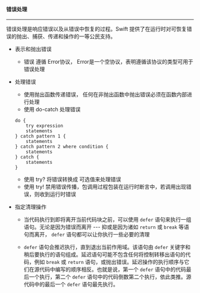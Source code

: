 #### 错误处理

---

错误处理是响应错误以及从错误中恢复的过程。Swift 提供了在运行时对可恢复错误的抛出、捕获、传递和操作的一等公民支持。

- 表示和抛出错误

  - 错误 遵循 Error协议， Error是一个空协议，表明遵循该协议的类型可用于错误处理

- 处理错误

  - 使用抛出函数传递错误， 任何在非抛出函数中抛出错误必须在函数内部进行处理
  - 使用 do-catch 处理错误

  ```
  do {
      try expression
      statements
  } catch pattern 1 {
      statements
  } catch pattern 2 where condition {
      statements
  } catch {
      statements
  }
  ```

  - 使用 try? 将错误转换成 可选值来处理错误
  - 使用 try! 禁用错误传播，包调用过程包装在运行时断言中，若调用出现错误，则收到运行时错误

- 指定清理操作

  - 当代码执行到即将离开当前代码块之前，可以使用 `defer` 语句来执行一组语句。无论是因为错误而离开 --- 抑或是因为诸如 `return` 或 `break` 等语句而离开， `defer` 语句都可以让你执行一些必要的清理

  - `defer` 语句会推迟执行，直到退出当前作用域。该语句由 `defer` 关键字和稍后要执行的语句组成。延迟语句可能不包含任何将控制转移出语句的代码，例如 `break` 或 `return` 语句，或抛出错误。延迟操作的执行顺序与它们在源代码中编写的顺序相反。也就是说，第一个 `defer` 语句中的代码最后一个执行，第二个 `defer` 语句中的代码倒数第二个执行，依此类推。源代码中的最后一个 `defer` 语句最先执行。

    ​